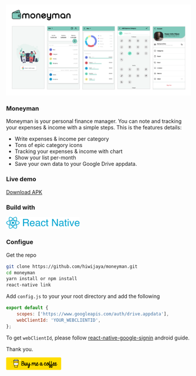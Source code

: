 ![Moneyman Preview](docs/github-banner.png)

### Moneyman
Moneyman is your personal finance manager. You can note and tracking your expenses & income with a simple steps.
This is the features details:
- Write expenses & income per category
- Tons of epic category icons
- Tracking your expenses & income with chart
- Show your list per-month
- Save your own data to your Google Drive appdata.

### Live demo
[Download APK](https://drive.google.com/open?id=1nYtvuiA8nV50Zbg7TuwtxZJjHleIGO7X)


### Build with
<a href="https://facebook.github.io/react-native/" rel="React Native">
  <img src="docs/react-native.png" alt="react-native" width="200"/>
</a>


### Configue
Get the repo
```sh
git clone https://github.com/hiwijaya/moneyman.git
cd moneyman
yarn install or npm install
react-native link
```

Add `config.js` to your your root directory and add the following
```js
export default {
    scopes: ['https://www.googleapis.com/auth/drive.appdata'],
    webClientId: 'YOUR_WEBCLIENTID',
}; 
```
To get `webClientId`, please follow [react-native-google-signin](https://github.com/react-native-community/react-native-google-signin/blob/master/docs/android-guide.md) android guide.

Thank you.
<br/>

<a href="https://www.buymeacoffee.com/hiwijaya" rel="buymeacoffee">
  <img src="docs/buymeacoffee.png" alt="buymeacoffee" width="150"/>
</a>
